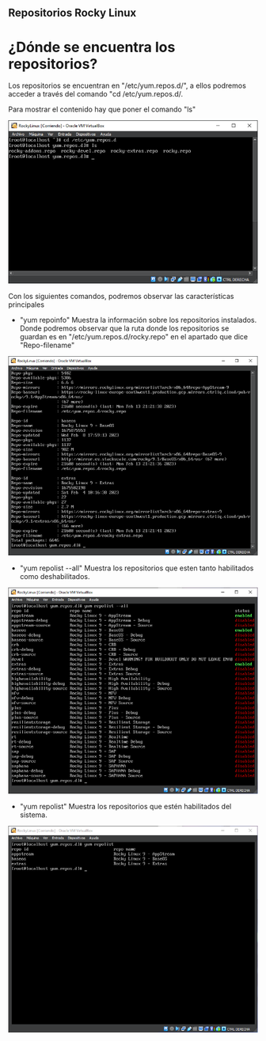 ## Repositorios Rocky Linux
# ¿Dónde se encuentra los repositorios?
Los repositorios se encuentran en "/etc/yum.repos.d/", a ellos podremos acceder a través del comando "cd /etc/yum.repos.d/.

Para mostrar el contenido hay que poner el comando "ls"

![image](repositorios1.PNG)

Con los siguientes comandos, podremos observar las características principales
- "yum repoinfo"
Muestra la información sobre los repositorios instalados. Donde podremos observar que la ruta donde los repositorios se guardan es en "/etc/yum.repos.d/rocky.repo" en el apartado que dice "Repo-filename"

![image](repositorios2.PNG)

- "yum repolist --all"
Muestra los repositorios que esten tanto habilitados como deshabilitados.

![image](repositorios3.PNG)

- "yum repolist"
Muestra los repositorios que estén habilitados del sistema.

![image](repositorios4.PNG)
